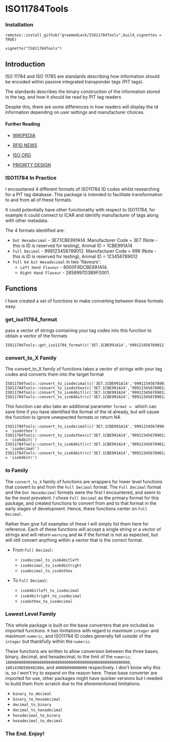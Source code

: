 # ISO11784Tools

### Installation

`remotes::install_github("graemediack/ISO11784Tools",build_vignettes = TRUE)`

`vignette("ISO11784Tools")`


## Introduction
ISO 11784 and ISO 11785 are standards describing how information should be encoded within passive integrated transponder tags (PIT tags).

The standards describes the binary construction of the information stored in the tag, and how it should be read by PIT tag readers

Despite this, there are some differences in how readers will display the id information depending on user settings and manufacturer choices.

#### Further Reading

- [WIKIPEDIA](https://en.wikipedia.org/wiki/ISO_11784_and_ISO_11785)

- [RFID NEWS](https://www.rfidnews.com/ISOstandard/ISOstandard.html)

- [ISO ORG](https://www.iso.org/standard/25881.html)

- [PRIORITY DESIGN](https://www.priority1design.com.au/fdx-b_animal_identification_protocol.html)

### ISO11784 In Practice

I encountered 4 different formats of ISO11784 ID codes whilst researching for a PIT tag database. This package is intended to facilitate transformation to and from all of these formats.

It could potentially have other functionality with respect to ISO11784, for example it could connect to ICAR and identify manufacturer of tags along with other metadata.

The 4 formats identified are:

- `Dot Hexadecimal` - 3E7.1CBE991A14. Manufacturer Code = 3E7 (Note - this is ID is reserved for testing), Animal ID = 1CBE991A14
- `Full Decimal` - 999123456789012. Manufacturer Code = 999 (Note - this is ID is reserved for testing), Animal ID = 123456789012
- `Full 64 bit Hexadecimal` in two 'flavours':
  - `Left Hand Flavour` - 8000F9DCBE991A14. 
  - `Right Hand Flavour` - 2858997D3B9F0001.
  
## Functions

I have created a set of functions to make converting between these formats easy.

### get_iso11784_format

pass a vector of strings containing your tag codes into this function to obtain a vector of the formats
```{r, include=T,warning = FALSE}
ISO11784Tools::get_iso11784_format(c('3E7.1CBE991A14','999123456789012','8000F9DCBE991A14','2858997D3B9F0001','blahblah'))
```

### convert_to_X Family

The convert_to_X family of functions takes a vector of strings with your tag codes and converts them into the target format
```{r, include=T,warning=F}
ISO11784Tools::convert_to_isodecimal(c('3E7.1CBE991A14','999123456789012','8000F9DCBE991A14','2858997D3B9F0001','blahblah'))
ISO11784Tools::convert_to_isodothex(c('3E7.1CBE991A14','999123456789012','8000F9DCBE991A14','2858997D3B9F0001','blahblah'))
ISO11784Tools::convert_to_iso64bitl(c('3E7.1CBE991A14','999123456789012','8000F9DCBE991A14','2858997D3B9F0001','blahblah'))
ISO11784Tools::convert_to_iso64bitr(c('3E7.1CBE991A14','999123456789012','8000F9DCBE991A14','2858997D3B9F0001','blahblah'))
```

This function can also take an additional parameter `format = ` which can save time if you have identified the format of the id already, but will cause the function to ignore unexpected formats or return NA
```{r, include=T,warning=F}
ISO11784Tools::convert_to_isodecimal(c('3E7.1CBE991A14','999123456789012','8000F9DCBE991A14','2858997D3B9F0001','blahblah'),format = 'isodothex')
ISO11784Tools::convert_to_isodothex(c('3E7.1CBE991A14','999123456789012','8000F9DCBE991A14','2858997D3B9F0001','blahblah'),format = 'iso64bitl')
ISO11784Tools::convert_to_iso64bitl(c('3E7.1CBE991A14','999123456789012','8000F9DCBE991A14','2858997D3B9F0001','blahblah'),format = 'isodecimal')
ISO11784Tools::convert_to_iso64bitr(c('3E7.1CBE991A14','999123456789012','8000F9DCBE991A14','2858997D3B9F0001','blahblah'),format = 'iso64bitr')
```

### _to_ Family

The `convert_to_X` family of functions are wrappers for lower level functions that convert to and from the `Full Decimal` format. The `Full Decimal` format and the `Dot Hexadecimal` formats were the first I encountered, and seem to be the most prevalent. I chose `Full Decimal` as the primary format for this package, and created functions to convert from and to that format in the early stages of development. Hence, these functions center on `Full Decimal`.

Rather than give full examples of these I will simply list them here for reference. Each of these functions will accept a single string or a vector of strings and will return `warning` and `NA` if the format is not as expected, but will still convert anything within a vector that is the correct format.

- From `Full Decimal`:

  - `isodecimal_to_iso64bitleft`
  - `isodecimal_to_iso64bitright`
  - `isodecimal_to_isodothex`
  
- To `Full Decimal`:

  - `iso64bitleft_to_isodecimal`
  - `iso64bitright_to_isodecimal`
  - `isodothex_to_isodecimal`
  
### Lowest Level Family

This whole package is built on the base converters that are included as imported functions. `R` has limitations with regard to maximum `integer` and maximum `numeric`, and ISO11784 ID codes generally fall outside of the `integer` but thankfully within the `numeric`.

These functions are written to allow conversion between the three bases; binary, decimal, and hexadecimal, to the limit of the `numeric`; `1000000000000000000000000000000000000000000000000000000`, `18014398509481984`, and `40000000000000` respectively. I don't know why this is, so I won't try to expand on the reason here. These base converter are imported for use, other packages might have quicker versions but I needed to build them from scratch due to the aforementioned limitations.

- `binary_to_decimal`
- `binary_to_hexadecimal`
- `decimal_to_binary`
- `decimal_to_hexadecimal`
- `hexadecimal_to_binary`
- `hexadecimal_to_decimal`

### The End. Enjoy!
